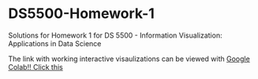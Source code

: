 # DS5500-Homework-1
Solutions for Homework 1 for DS 5500 - Information Visualization: Applications in Data Science

The link with working interactive visaulizations can be viewed with [Google Colab!! Click this](https://colab.research.google.com/github/prathwishshetty/DS5500-Homework-1/blob/master/ds5500_hw1.ipynb)

